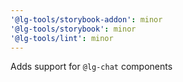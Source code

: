 ```yaml
---
'@lg-tools/storybook-addon': minor
'@lg-tools/storybook': minor
'@lg-tools/lint': minor
---
```


Adds support for `@lg-chat` components
